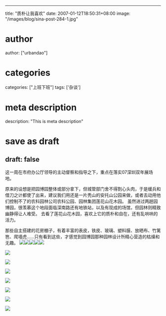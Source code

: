 
---
title: "质朴让我喜欢"
date: 2007-01-12T18:50:31+08:00
image: "/images/blog/sina-post-284-1.jpg"
# author
author: ["urbandao"]
# categories
categories: ["上班下班"]
tags: ['杂谈']
# meta description
description: "This is meta description"
# save as draft
draft: false
---

这一周在市府办公厅领导的主动督察和指导之下，重点在落实07深圳双年展场地。

原来的设想是把园博园整体或部分拿下，但城管部门舍不得割心头肉，于是缓兵和借刀之计都使了出来，建议我们用还是一片秃山的安托山公园来做，或者去动用他们控制不了的农科园林公司农科公园、园林集团莲花山花木园。
虽然进过两趟园博园，很羡慕这个地段面临深南路还有地铁站，以及有现成的场馆，但园林则精致幽静得让人难受。
去看了莲花山花木园，喜欢上它的质朴和自在，还有乱哄哄的活力。

那些自主搭建的花房棚子，有着丰富的表皮，铁皮、玻璃、塑料膜、放晒布、竹篱笆、爬墙虎......只有看到这些，才感觉到园博园那种园林设计所精心营造的枯燥和无趣。
![](/images/blog/sina-post-284-1.jpg)![](/images/blog/sina-post-284-2.jpg)![](/images/blog/sina-post-284-3.jpg)![](/images/blog/sina-post-284-4.jpg)![](/images/blog/sina-post-284-5.jpg)

![](/images/blog/sina-post-284-6.jpg)

![](/images/blog/sina-post-284-7.jpg)

![](/images/blog/sina-post-284-8.jpg)

![](/images/blog/sina-post-284-9.jpg)

![](/images/blog/sina-post-284-10.jpg)

![](/images/blog/sina-post-284-11.jpg)

![](/images/blog/sina-post-284-12.jpg)
